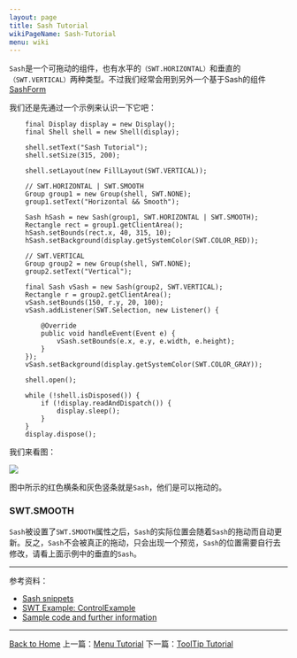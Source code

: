 ```yaml
---
layout: page
title: Sash Tutorial
wikiPageName: Sash-Tutorial
menu: wiki
---
```


`Sash`是一个可拖动的组件，也有水平的`（SWT.HORIZONTAL）`和垂直的`（SWT.VERTICAL）`两种类型。不过我们经常会用到另外一个基于Sash的组件[SashForm]({{site.baseurl}}/eclipse.tutorial/wiki/SashForm-Tutorial.html)

我们还是先通过一个示例来认识一下它吧：

		final Display display = new Display();
		final Shell shell = new Shell(display);

		shell.setText("Sash Tutorial");
		shell.setSize(315, 200);

		shell.setLayout(new FillLayout(SWT.VERTICAL));

		// SWT.HORIZONTAL | SWT.SMOOTH
		Group group1 = new Group(shell, SWT.NONE);
		group1.setText("Horizontal && Smooth");

		Sash hSash = new Sash(group1, SWT.HORIZONTAL | SWT.SMOOTH);
		Rectangle rect = group1.getClientArea();
		hSash.setBounds(rect.x, 40, 315, 10);
		hSash.setBackground(display.getSystemColor(SWT.COLOR_RED));

		// SWT.VERTICAL
		Group group2 = new Group(shell, SWT.NONE);
		group2.setText("Vertical");

		final Sash vSash = new Sash(group2, SWT.VERTICAL);
		Rectangle r = group2.getClientArea();
		vSash.setBounds(150, r.y, 20, 100);
		vSash.addListener(SWT.Selection, new Listener() {

			@Override
			public void handleEvent(Event e) {
				vSash.setBounds(e.x, e.y, e.width, e.height);
			}
		});
		vSash.setBackground(display.getSystemColor(SWT.COLOR_GRAY));

		shell.open();

		while (!shell.isDisposed()) {
			if (!display.readAndDispatch()) {
				display.sleep();
			}
		}
		display.dispose();

我们来看图：

![]({{site.baseurl}}/eclipse.tutorial/wiki/images/image_swt_sash.png)

图中所示的红色横条和灰色竖条就是`Sash`，他们是可以拖动的。

### SWT.SMOOTH

`Sash`被设置了`SWT.SMOOTH`属性之后，`Sash`的实际位置会随着`Sash`的拖动而自动更新。反之，`Sash`不会被真正的拖动，只会出现一个预览，`Sash`的位置需要自行去修改，请看上面示例中的垂直的`Sash`。

***
参考资料：
  * [Sash snippets](http://www.eclipse.org/swt/snippets/#sash)
  * [SWT Example: ControlExample](http://www.eclipse.org/swt/examples.php)
  * [Sample code and further information](http://www.eclipse.org/swt/)

***
[Back to Home]({{site.baseurl}}/eclipse.tutorial/wiki/)
上一篇：[Menu Tutorial]({{site.baseurl}}/eclipse.tutorial/wiki/Menu-Tutorial.html)
下一篇：[ToolTip Tutorial]({{site.baseurl}}/eclipse.tutorial/wiki/ToolTip-Tutorial.html)
